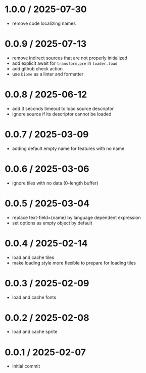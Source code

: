 
1.0.0 / 2025-07-30
==================

 * remove code localizing names

0.0.9 / 2025-07-13
==================

 * remove indirect sources that are not properly initialized
 * add explicit await for `transform.pre` in `loader.load`
 * add github check action
 * use `biome` as a linter and formatter

0.0.8 / 2025-06-12
==================

 * add 3 seconds timeout to load source descriptor
 * ignore source if its descriptor cannot be loaded

0.0.7 / 2025-03-09
==================

 * adding default empty name for features with no name

0.0.6 / 2025-03-06
==================

 * ignore tiles with no data (0-length buffer)

0.0.5 / 2025-03-04
==================

 * replace text-field={name} by language dependent expression
 * set options as empty object by default

0.0.4 / 2025-02-14
==================

 * load and cache tiles
 * make loading style more flexible to prepare for loading tiles

0.0.3 / 2025-02-09
==================

 * load and cache fonts

0.0.2 / 2025-02-08
==================

 * load and cache sprite

0.0.1 / 2025-02-07
==================

 * Initial commit
